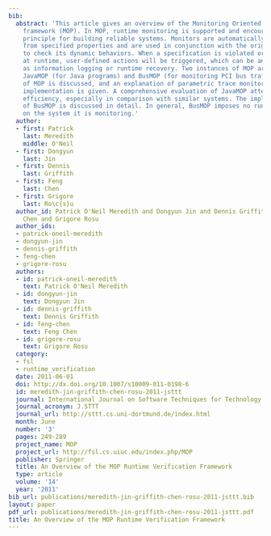 ```yaml
---
bib:
  abstract: 'This article gives an overview of the Monitoring Oriented Programming
    framework (MOP). In MOP, runtime monitoring is supported and encouraged as a fundamental
    principle for building reliable systems. Monitors are automatically synthesized
    from specified properties and are used in conjunction with the original system
    to check its dynamic behaviors. When a specification is violated or validated
    at runtime, user-defined actions will be triggered, which can be any code, such
    as information logging or runtime recovery. Two instances of MOP are presented:
    JavaMOP (for Java programs) and BusMOP (for monitoring PCI bus traffic). The architecture
    of MOP is discussed, and an explanation of parametric trace monitoring and its
    implementation is given. A comprehensive evaluation of JavaMOP attests to its
    efficiency, especially in comparison with similar systems. The implementation
    of BusMOP is discussed in detail. In general, BusMOP imposes no runtime overhead
    on the system it is monitoring.'
  author:
  - first: Patrick
    last: Meredith
    middle: O'Neil
  - first: Dongyun
    last: Jin
  - first: Dennis
    last: Griffith
  - first: Feng
    last: Chen
  - first: Grigore
    last: Ro\c{s}u
  author_id: Patrick O'Neil Meredith and Dongyun Jin and Dennis Griffith and Feng
    Chen and Grigore Rosu
  author_ids:
  - patrick-oneil-meredith
  - dongyun-jin
  - dennis-griffith
  - feng-chen
  - grigore-rosu
  authors:
  - id: patrick-oneil-meredith
    text: Patrick O'Neil Meredith
  - id: dongyun-jin
    text: Dongyun Jin
  - id: dennis-griffith
    text: Dennis Griffith
  - id: feng-chen
    text: Feng Chen
  - id: grigore-rosu
    text: Grigore Rosu
  category:
  - fsl
  - runtime_verification
  date: 2011-06-01
  doi: http://dx.doi.org/10.1007/s10009-011-0198-6
  id: meredith-jin-griffith-chen-rosu-2011-jsttt
  journal: International Journal on Software Techniques for Technology Transfer
  journal_acronym: J.STTT
  journal_url: http://sttt.cs.uni-dortmund.de/index.html
  month: June
  number: '3'
  pages: 249-289
  project_name: MOP
  project_url: http://fsl.cs.uiuc.edu/index.php/MOP
  publisher: Springer
  title: An Overview of the MOP Runtime Verification Framework
  type: article
  volume: '14'
  year: '2011'
bib_url: publications/meredith-jin-griffith-chen-rosu-2011-jsttt.bib
layout: paper
pdf_url: publications/meredith-jin-griffith-chen-rosu-2011-jsttt.pdf
title: An Overview of the MOP Runtime Verification Framework
---
```

